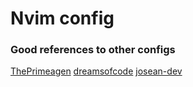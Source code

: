 # Nvim config

### Good references to other configs
[ThePrimeagen](https://github.com/ThePrimeagen/init.lua)
[dreamsofcode](https://github.com/dreamsofcode-io/dotfiles/tree/main/.config/nvim/lua/custom)
[josean-dev](https://github.com/josean-dev/dev-environment-files/tree/main/.config/nvim)


